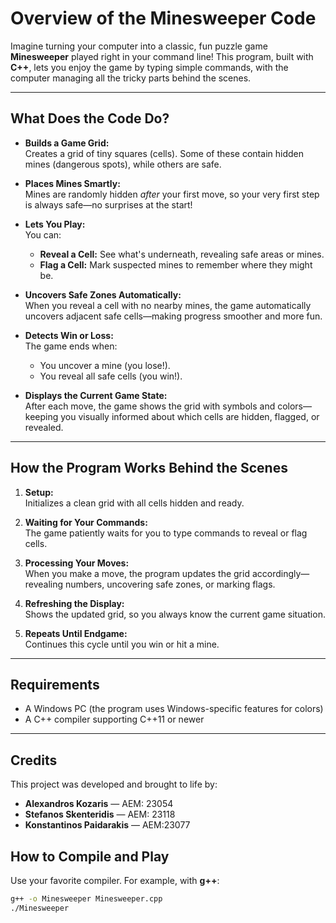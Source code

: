# Overview of the Minesweeper Code

Imagine turning your computer into a classic, fun puzzle game **Minesweeper** played right in your command line! This program, built with **C++**, lets you enjoy the game by typing simple commands, with the computer managing all the tricky parts behind the scenes.

---

##  What Does the Code Do?

- **Builds a Game Grid:**  
  Creates a grid of tiny squares (cells). Some of these contain hidden mines (dangerous spots), while others are safe.

- **Places Mines Smartly:**  
  Mines are randomly hidden *after* your first move, so your very first step is always safe—no surprises at the start!

- **Lets You Play:**  
  You can:
  - **Reveal a Cell:** See what's underneath, revealing safe areas or mines.
  - **Flag a Cell:** Mark suspected mines to remember where they might be.

- **Uncovers Safe Zones Automatically:**  
  When you reveal a cell with no nearby mines, the game automatically uncovers adjacent safe cells—making progress smoother and more fun.

- **Detects Win or Loss:**  
  The game ends when:
  - You uncover a mine (you lose!).
  - You reveal all safe cells (you win!).

- **Displays the Current Game State:**  
  After each move, the game shows the grid with symbols and colors—keeping you visually informed about which cells are hidden, flagged, or revealed.

---

## How the Program Works Behind the Scenes

1. **Setup:**  
   Initializes a clean grid with all cells hidden and ready.

2. **Waiting for Your Commands:**  
   The game patiently waits for you to type commands to reveal or flag cells.

3. **Processing Your Moves:**  
   When you make a move, the program updates the grid accordingly—revealing numbers, uncovering safe zones, or marking flags.

4. **Refreshing the Display:**  
   Shows the updated grid, so you always know the current game situation.

5. **Repeats Until Endgame:**  
   Continues this cycle until you win or hit a mine.

---

##  Requirements

- A Windows PC (the program uses Windows-specific features for colors)
- A C++ compiler supporting C++11 or newer

---

## Credits

This project was developed and brought to life by:

- **Alexandros Kozaris** — AEM: 23054
- **Stefanos Skenteridis** — AEM: 23118
- **Konstantinos Paidarakis** — AEM:23077

##  How to Compile and Play

Use your favorite compiler. For example, with **g++**:

```bash
g++ -o Minesweeper Minesweeper.cpp
./Minesweeper

